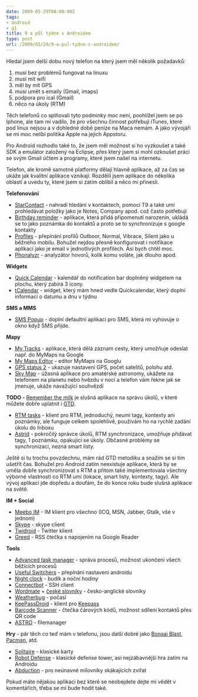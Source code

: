 ```yaml
---
date: 2009-05-29T00:00:00Z
tags:
- android
- g1
title: 9 a půl týdne s Androidem
type: post
url: /2009/05/29/9-a-pul-tydne-s-androidem/
---
```


Hledal jsem delší dobu nový telefon na který jsem měl několik požadavků:
<ol>
	<li>musí bez problémů fungovat na linuxu</li>
	<li>musí mít wifi</li>
	<li>měl by mít GPS</li>
	<li>musí umět s emaily (Gmail, imaps)</li>
	<li>podpora pro ical (Gmail)</li>
	<li>něco na úkoly (RTM)</li>
</ol>
Těch telefonů co splňovali tyto podmínky moc není, poohlížel jsem se po Iphone, ale tam mi vadilo, že pro všechnu činnost potřebuji iTunes, které pod linux nejsou a v dohledné době peníze na Maca nemám. A jako vývojáři se mi moc nelíbí politika Apple na jejich Appstoru.

Pro Android rozhodlo také to, že jsem měl možnost si ho vyzkoušet a také SDK a emulátor založený na Eclipse, přes který jsem si mohl ozkoušet práci se svým Gmail účtem a programy, které jsem našel na internetu.

Telefon, ale kromě samotné platformy dělají hlavně aplikace, až za čas se ukáže jak kvalitní aplikace vznikají. Rozdělil jsem aplikace do několika oblastí a uvedu ty, které jsem si zatím oblíbil a něco mi přinesli.

<strong>Telefonování</strong>
<ul>
	<li><a href="https://www.cyrket.com/package/com.starobject.android.starcontact">StarContact</a> - nahradí hledání v kontaktech, pomocí T9 a také umí prohledávat položky jako je Notes, Company apod. což často potřebuji</li>
	<li><a href="https://www.cyrket.com/package/com.thomaskuenneth.android.birthday">Birthday reminder</a> - aplikace, která přidá připomenutí narozenin, ukládá se to jako poznámka do kontaktů a proto se to synchronizuje s google kontakty</li>
	<li><a href="https://www.cyrket.com/package/net.eggenstein.android.tech.profiles">Profiles</a> - přepínání profilů Outboor, Normal, Vibrace, Silent jako u běžného mobilu. Bohužel nejdou přesně konfigurovat i notifikace aplikací jako je email v jednotlivých profilech. Asi bych chtěl moc.</li>
	<li><a href="https://www.cyrket.com/package/com.phonalyzr">Phonalyzr</a> - analyzátor hovorů, kolik komu voláte, jak dlouho apod.</li>
</ul>
<strong>Widgets</strong>
<ul>
	<li><a href="https://www.cyrket.com/package/net.jimblackler.quickcalendar">Quick Calendar</a> - kalendář do notification bar doplněný widgetem na plochu, který zabírá 3 icony.</li>
	<li><a href="https://www.cyrket.com/package/jp.co.taosoftware.android.calendar">tCalendar</a> - widget, který mám hned vedle Quickcalendar, který doplní informaci o datumu a dnu v týdnu</li>
</ul>
<strong>SMS a MMS</strong>
<ul>
	<li><a href="https://www.cyrket.com/package/net.everythingandroid.smspopup">SMS Popup</a> - doplní defaultní aplikaci pro SMS, která mi vyhovuje o okno když SMS přijde.</li>
</ul>
<strong>Mapy</strong>
<ul>
	<li><a href="https://www.cyrket.com/package/com.google.android.maps.mytracks">My Tracks</a> - aplikace, která dělá záznam cesty, který umožňuje odeslat např. do MyMaps na Google</li>
	<li><a href="https://www.cyrket.com/package/com.google.android.apps.mymaps">My Maps Editor</a> - editor MyMaps na Googlu</li>
	<li><a href="https://www.cyrket.com/package/com.eclipsim.gpsstatus2">GPS status 2</a> - ukazuje nastavení GPS, počet satelitů, polohu atd.</li>
	<li><a href="https://www.cyrket.com/package/com.google.android.stardroid">Sky Map</a> - úžasná aplikace pro amatérské astronomy, ukážete na telefonem na planetu nebo hvězdu v noci a telefon vám řekne jak se jmenuje, ukáže navažující souhvězdí</li>
</ul>
<strong>TODO -</strong> <a href="https://www.rememberthemilk.com/">Remember the milk</a> je slušná aplikace na správu úkolů, v které můžete dobře uplatnit i <a href="https://www.mitvsehotovo.cz/">GTD</a>.
<ul>
	<li><a href="https://www.cyrket.com/package/com.apppad.androidRTM">RTM tasks</a> - klient pro RTM, jednoduchý, neumí tagy, kontexty ani poznámky, ale funguje celkem spolehlivě, používám ho na rychlé zadání úkolu do Inboxu</li>
	<li><a href="https://www.cyrket.com/package/com.timsu.astrid">Astrid</a> - pokročilý správce úkolů, RTM synchronizace, umožňuje přidávat tagy, 1 poznámku, opakující se úkoly. Občasné problémy se synchronizací, nezná smart listy.</li>
</ul>
Ještě si tu trochu povzdechnu, mám rád GTD metodiku a snažím se si tím ušetřit čas. Bohužel pro Android zatím neexistuje aplikace, která by se uměla dobře synchronizovat s RTM a přitom také implementovala všechny výborné vlastnosti co RTM umí (lokace, smart listy, kontexty, tagy). Ale vývoj aplikací jde dopředu a doufám, že do konce roku bude slušná aplikace na světě.

<strong>IM + Social</strong>
<ul>
	<li><a href="https://www.cyrket.com/package/com.meebo">Meebo IM</a> - IM klient pro všechno (ICQ, MSN, Jabber, Gtalk, vše v jednom)</li>
	<li><a href="https://www.cyrket.com/package/com.skype.android.lite">Skype</a> - skype client</li>
	<li><a href="https://www.cyrket.com/package/com.twidroid">Twidroid</a> - Twitter klient</li>
	<li><a href="https://www.cyrket.com/package/com.fognl.android.greed">Greed</a> - RSS čtečka s napojením na Google Reader</li>
</ul>
<strong>Tools</strong>
<ul>
	<li><a href="https://www.cyrket.com/package/com.arron.taskManagerLite">Advanced task manager</a> - správa procesů, možnost ukončení všech běžících procesů</li>
	<li><a href="https://www.cyrket.com/package/maximyudin.usefulswitchers">Useful Switchers</a> - přepínání nastavení androidu</li>
	<li><a href="https://www.cyrket.com/package/com.ricket.doug.nightclock">Night clock</a> - budík a noční hodiny</li>
	<li><a href="https://www.cyrket.com/package/org.connectbot">Connectbot</a> - SSH client</li>
	<li><a href="https://www.cyrket.com/package/hongbo.wordmate">Wordmate</a> + <a href="https://www.mujandroid.cz/2009/03/wordmate-slovnik-do-kapsy/">české slovníky</a> - česko-anglické slovníky</li>
	<li><a href="https://www.cyrket.com/package/com.aws.android">Weatherbug</a> - počasí</li>
	<li><a href="https://www.cyrket.com/package/com.android.keepass">KeePassDroid</a> - klient pro <a href="https://keepass.info/">Keepass</a></li>
	<li><a href="https://www.cyrket.com/package/com.google.zxing.client.android">Barcode Scanner</a> - čtečka čárových kódů, možnost sdílení kontaktů přes QR code</li>
	<li><a href="https://www.cyrket.com/package/com.metago.astro">ASTRO</a> - filemanager</li>
</ul>
<strong>Hry</strong> - pár těch co teď mám v telefonu, jsou další dobré jako <a href="https://www.cyrket.com/package/com.glu.android.bonsai">Bonsai Blast</a>, <a href="https://www.cyrket.com/package/com.NamcoNetworks.PacMan">Pacman</a>, atd.
<ul>
	<li><a href="https://www.cyrket.com/package/com.kmagic.solitaire">Solitaire</a> - klasické karty</li>
	<li><a href="https://www.cyrket.com/package/com.magicwach.rdefense_free">Robot Defense</a> - klasické defense tower, asi nejzábavnější hra zatím na Androidu</li>
	<li><a href="https://www.cyrket.com/package/au.com.phil">Abduction</a> - pro neúnavné milovníky skákajících zvířat</li>
</ul>
Pokud máte nějakou aplikaci bez které se neobejdete dejte mi vědět v komentářích, třeba se mi bude hodit také.
